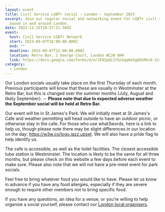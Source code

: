 ```yaml
---
layout: event
title: Civil Service LGBT+ social – London – September 2023
excerpt: Join our regular social and networking event for LGBT+ civil servants
  based in and around London.
date: 2022-11-15T10:57:21.569Z
event:
  host: Civil Service LGBT+ Network
  start: 2023-09-07T18:00:00.000Z
  end: ""
  deadline: 2023-09-07T12:00:00.000Z
  location: Retro Bar, 2 George Court, London WC2N 6HH
  link: https://docs.google.com/forms/d/e/1FAIpQLSfQzGqq0eXgQOsMkvO-ZsrPRBO7rlITr2VnTR0Y1IaCN_ZRuA/viewform?usp=sf_link
category:
  - London
---
```

Our London socials usually take place on the first Thursday of each month. Previous participants will know that these are usually in Westminster at the Retro Bar, but this is changed over the summer months (July, August and likely September). -- **Please note that due to expected adverse weather the September social will be held at Retro Bar.**

Our event will be in St James's Park. We will initially meet at St James's Cafe and weather permitting will head outside to have an outdoor picnic, or otherwise stay in the cafe. For those who use what3words, here is a link to help us, though please note there may be slight differences in our location on the day: https://w3w.co/logo.jazz.upset. We will also have a pride flag to help identify us.

The cafe is accessible, as well as the toilet facilities. The closest accessible tube station is Westminster. The location is likely to be the same for all three months, but please check on this website a few days before each event to make sure. Please also note that we will not have a pre-meet event for park socials.

Feel free to bring whatever food you would like to have. Please let us know in advance if you have any food allergies, especially if they are severe enough to require other members not to bring specific food.

If you have any questions, an idea for a venue, or you’re willing to help organise a social yourself, please contact our [London local organisers](https://www.civilservice.lgbt/topic/london).